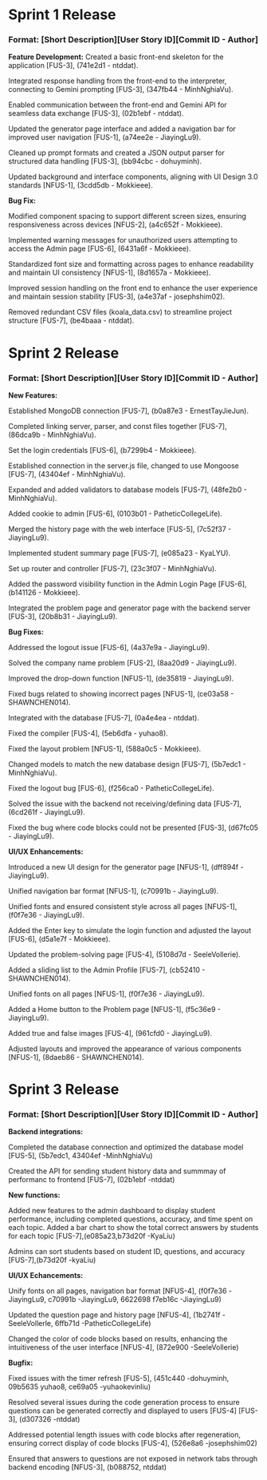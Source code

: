# Sprint 1 Release
### Format: [Short Description][User Story ID][Commit ID - Author]
**Feature Development:**
Created a basic front-end skeleton for the application [FUS-3], (741e2d1 - ntddat).

Integrated response handling from the front-end to the interpreter, connecting to Gemini prompting [FUS-3], (347fb44 - MinhNghiaVu).

Enabled communication between the front-end and Gemini API for seamless data exchange [FUS-3], (02b1ebf - ntddat).

Updated the generator page interface and added a navigation bar for improved user navigation [FUS-1], (a74ee2e - JiayingLu9).

Cleaned up prompt formats and created a JSON output parser for structured data handling [FUS-3], (bb94cbc - dohuyminh).

Updated background and interface components, aligning with UI Design 3.0 standards [NFUS-1], (3cdd5db - Mokkieee).

**Bug Fix:**

Modified component spacing to support different screen sizes, ensuring responsiveness across devices [NFUS-2], (a4c652f - Mokkieee).

Implemented warning messages for unauthorized users attempting to access the Admin page [FUS-6], (6431a6f - Mokkieee).

Standardized font size and formatting across pages to enhance readability and maintain UI consistency [NFUS-1], (8d1657a - Mokkieee).

Improved session handling on the front end to enhance the user experience and maintain session stability [FUS-3], (a4e37af - josephshim02).

Removed redundant CSV files (koala_data.csv) to streamline project structure [FUS-7], (be4baaa - ntddat).

# Sprint 2 Release
### Format: [Short Description][User Story ID][Commit ID - Author]
**New Features:**

Established MongoDB connection [FUS-7], (b0a87e3 - ErnestTayJieJun).

Completed linking server, parser, and const files together [FUS-7], (86dca9b - MinhNghiaVu).

Set the login credentials [FUS-6], (b7299b4 - Mokkieee).

Established connection in the server.js file, changed to use Mongoose [FUS-7], (43404ef - MinhNghiaVu).

Expanded and added validators to database models [FUS-7], (48fe2b0 - MinhNghiaVu).

Added cookie to admin [FUS-6], (0103b01 - PatheticCollegeLife).

Merged the history page with the web interface [FUS-5], (7c52f37 - JiayingLu9).

Implemented student summary page [FUS-7], (e085a23 - KyaLYU).

Set up router and controller [FUS-7], (23c3f07 - MinhNghiaVu).

Added the password visibility function in the Admin Login Page [FUS-6], (b141126 - Mokkieee).

Integrated the problem page and generator page with the backend server [FUS-3], (20b8b31 - JiayingLu9).

**Bug Fixes:**

Addressed the logout issue [FUS-6], (4a37e9a - JiayingLu9).

Solved the company name problem [FUS-2], (8aa20d9 - JiayingLu9).

Improved the drop-down function [NFUS-1], (de35819 - JiayingLu9).

Fixed bugs related to showing incorrect pages [NFUS-1], (ce03a58 - SHAWNCHEN014).

Integrated with the database [FUS-7], (0a4e4ea - ntddat).

Fixed the compiler [FUS-4], (5eb6dfa - yuhao8).

Fixed the layout problem [NFUS-1], (588a0c5 - Mokkieee).

Changed models to match the new database design [FUS-7], (5b7edc1 - MinhNghiaVu).

Fixed the logout bug [FUS-6], (f256ca0 - PatheticCollegeLife).

Solved the issue with the backend not receiving/defining data [FUS-7], (6cd261f - JiayingLu9).

Fixed the bug where code blocks could not be presented [FUS-3], (d67fc05 - JiayingLu9).

**UI/UX Enhancements:**

Introduced a new UI design for the generator page [NFUS-1], (dff894f - JiayingLu9).

Unified navigation bar format [NFUS-1], (c70991b - JiayingLu9).

Unified fonts and ensured consistent style across all pages [NFUS-1], (f0f7e36 - JiayingLu9).

Added the Enter key to simulate the login function and adjusted the layout [FUS-6], (d5a1e7f - Mokkieee).

Updated the problem-solving page [FUS-4], (5108d7d - SeeleVollerie).

Added a sliding list to the Admin Profile [FUS-7], (cb52410 - SHAWNCHEN014).

Unified fonts on all pages [NFUS-1], (f0f7e36 - JiayingLu9).

Added a Home button to the Problem page [NFUS-1], (f5c36e9 - JiayingLu9).

Added true and false images [FUS-4], (961cfd0 - JiayingLu9).

Adjusted layouts and improved the appearance of various components [NFUS-1], (8daeb86 - SHAWNCHEN014).

# Sprint 3 Release
### Format: [Short Description][User Story ID][Commit ID - Author]
**Backend integrations:**

Completed the database connection and optimized the database model [FUS-5], (5b7edc1, 43404ef -MinhNghiaVu)

Created the API for sending student history data and summmay of performanc to frontend [FUS-7], (02b1ebf -ntddat)

**New functions:**

Added new features to the admin dashboard to display student performance, including completed questions, accuracy, and time spent on each topic. Added a bar chart to show the total correct answers by students for each topic [FUS-7],(e085a23,b73d20f -KyaLiu)

Admins can sort students based on student ID, questions, and accuracy [FUS-7],(b73d20f -kyaLiu)

**UI/UX Echancements:**

Unify fonts on all pages, navigation bar format [NFUS-4], (f0f7e36 -JiayingLu9, c70991b -JiayingLu9, 6622698 f7eb16c -JiayingLu9)

Updated the question page and history page [NFUS-4], (1b2741f -SeeleVollerle, 6ffb71d -PatheticCollegeLife)

Changed the color of code blocks based on results, enhancing the intuitiveness of the user interface [NFUS-4], (872e900 -SeeleVollerie)

**Bugfix:**

Fixed issues with the timer refresh [FUS-5], (451c440 -dohuyminh, 09b5635 yuhao8, ce69a05 -yuhaokevinliu)

Resolved several issues during the code generation process to ensure questions can be generated correctly and displayed to users [FUS-4] [FUS-3], (d307326 -ntddat)

Addressed potential length issues with code blocks after regeneration, ensuring correct display of code blocks [FUS-4], (526e8a6 -josephshim02)

Ensured that answers to questions are not exposed in network tabs through backend encoding [NFUS-3], (b088752, ntddat)
